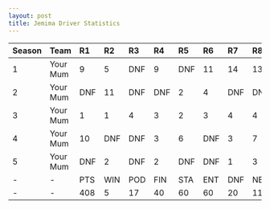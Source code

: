 ```yaml
---
layout: post 
title: Jemima Driver Statistics
--- 
```


| Season   | Team     | R1   | R2   | R3   | R4   | R5   | R6   | R7   | R8   | R9   | R10   | R11   | R12   | Pts   | Pos   |
|:---------|:---------|:-----|:-----|:-----|:-----|:-----|:-----|:-----|:-----|:-----|:------|:------|:------|:------|:------|
| 1        | Your Mum | 9    | 5    | DNF  | 9    | DNF  | 11   | 14   | 13   | DNF  | 11    | 2     | DNF   | 29    | 16    |
| 2        | Your Mum | DNF  | 11   | DNF  | DNF  | 2    | 4    | DNF  | DNF  | 4    | 1     | 1     | 6     | 87    | 4     |
| 3        | Your Mum | 1    | 1    | 4    | 3    | 2    | 3    | 4    | 4    | 2    | DNF   | 4     | 3     | 178   | 1     |
| 4        | Your Mum | 10   | DNF  | DNF  | 3    | 6    | DNF  | 3    | 7    | 11   | DNF   | 10    | 14    | 37    | 11    |
| 5        | Your Mum | DNF  | 2    | DNF  | 2    | DNF  | DNF  | 1    | 3    | 5    | DNF   | DNF   | 7     | 78    | 5     |
| -        | -        | PTS  | WIN  | POD  | FIN  | STA  | ENT  | DNF  | NET  | DNQ  | %Fin  | PPR   | BST   | CHA   | RNK   |
| -        | -        | 408  | 5    | 17   | 40   | 60   | 60   | 20   | 112  | 0    | 66.7  | 6.8   | 1     | 1     | 5     |